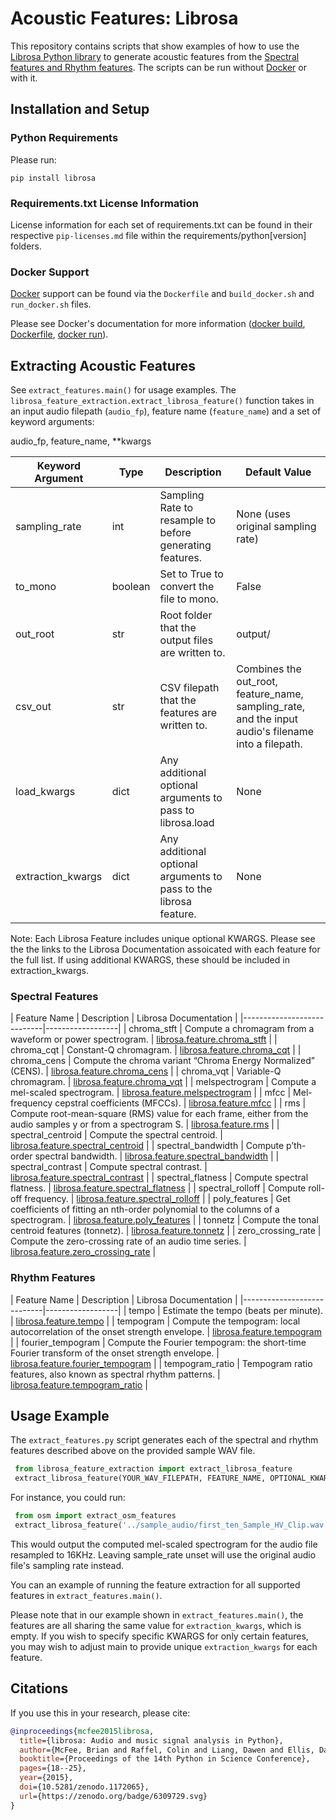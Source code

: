 # Acoustic Features: Librosa

This repository contains scripts that show examples of how to use the [Librosa Python library](https://github.com/librosa/librosa) to generate acoustic features from the [Spectral features and Rhythm features](https://librosa.org/doc/latest/feature.html). The scripts can be run without [Docker](https://docs.docker.com/engine/install/) or with it.

## Installation and Setup

### Python Requirements
Please run:
```
pip install librosa
```

### Requirements.txt License Information
License information for each set of requirements.txt can be found in their respective `pip-licenses.md` file within the requirements/python[version] folders.

### Docker Support
[Docker](https://docs.docker.com/engine/install/) support can be found via the `Dockerfile` and `build_docker.sh` and `run_docker.sh` files.

Please see Docker's documentation for more information ([docker build](https://docs.docker.com/build/), [Dockerfile](https://docs.docker.com/build/concepts/dockerfile/), [docker run](https://docs.docker.com/reference/cli/docker/container/run/)).

## Extracting Acoustic Features

See `extract_features.main()` for usage examples. The `librosa_feature_extraction.extract_librosa_feature()` function takes in an input audio filepath (`audio_fp`), feature name (`feature_name`) and a set of keyword arguments:

audio_fp, feature_name, **kwargs

| Keyword Argument | Type | Description | Default Value| 
| - | - | - | - | 
| sampling_rate | int | Sampling Rate to resample to before generating features. | None (uses original sampling rate) |
| to_mono | boolean | Set to True to convert the file to mono. | False |
| out_root | str | Root folder that the output files are written to. | output/ |
| csv_out | str | CSV filepath that the features are written to. | Combines the out_root, feature_name, sampling_rate, and the input audio's filename into a filepath. |
| load_kwargs | dict | Any additional optional arguments to pass to librosa.load | None |
| extraction_kwargs | dict | Any additional optional arguments to pass to the librosa feature. | None |

Note: Each Librosa Feature includes unique optional KWARGS. Please see the the links to the Librosa Documentation assoicated with each feature for the full list. If using additional KWARGS, these should be included in extraction_kwargs.

### Spectral Features

| Feature Name | Description | Librosa Documentation |
|----------------------------|------------------|
| chroma_stft | Compute a chromagram from a waveform or power spectrogram. | [librosa.feature.chroma_stft](https://librosa.org/doc/latest/generated/librosa.feature.chroma_stft.html#librosa.feature.chroma_stft) |
| chroma_cqt | Constant-Q chromagram. | [librosa.feature.chroma_cqt](https://librosa.org/doc/latest/generated/librosa.feature.chroma_cqt.html#librosa.feature.chroma_cqt) |
| chroma_cens | Compute the chroma variant “Chroma Energy Normalized” (CENS). | [librosa.feature.chroma_cens](http://librosa.org/doc/latest/generated/librosa.feature.chroma_cens.html#librosa.feature.chroma_cens) |
| chroma_vqt | Variable-Q chromagram. | [librosa.feature.chroma_vqt](https://librosa.org/doc/latest/generated/librosa.feature.chroma_vqt.html#librosa.feature.chroma_vqt) |
| melspectrogram | Compute a mel-scaled spectrogram. | [librosa.feature.melspectrogram](http://librosa.org/doc/latest/generated/librosa.feature.melspectrogram.html#librosa.feature.melspectrogram) |
| mfcc | Mel-frequency cepstral coefficients (MFCCs). | [librosa.feature.mfcc](http://librosa.org/doc/latest/generated/librosa.feature.mfcc.html#librosa.feature.mfcc) |
| rms | Compute root-mean-square (RMS) value for each frame, either from the audio samples y or from a spectrogram S. | [librosa.feature.rms](https://librosa.org/doc/latest/generated/librosa.feature.rms.html#librosa.feature.rms) |
| spectral_centroid | Compute the spectral centroid. | [librosa.feature.spectral_centroid](https://librosa.org/doc/latest/generated/librosa.feature.spectral_centroid.html#librosa.feature.spectral_centroid) |
| spectral_bandwidth | Compute p’th-order spectral bandwidth. | [librosa.feature.spectral_bandwidth](https://librosa.org/doc/latest/generated/librosa.feature.spectral_bandwidth.html#librosa.feature.spectral_bandwidth) |
| spectral_contrast | Compute spectral contrast. | [librosa.feature.spectral_contrast](https://librosa.org/doc/latest/generated/librosa.feature.spectral_contrast.html#librosa.feature.spectral_contrast) |
| spectral_flatness | Compute spectral flatness. | [librosa.feature.spectral_flatness](https://librosa.org/doc/latest/generated/librosa.feature.spectral_flatness.html#librosa.feature.spectral_flatness) |
| spectral_rolloff | Compute roll-off frequency. | [librosa.feature.spectral_rolloff](https://librosa.org/doc/latest/generated/librosa.feature.spectral_rolloff.html#librosa.feature.spectral_rolloff) |
| poly_features | Get coefficients of fitting an nth-order polynomial to the columns of a spectrogram. | [librosa.feature.poly_features](https://librosa.org/doc/latest/generated/librosa.feature.poly_features.html#librosa.feature.poly_features) |
| tonnetz | Compute the tonal centroid features (tonnetz). | [librosa.feature.tonnetz](https://librosa.org/doc/latest/generated/librosa.feature.tonnetz.html#librosa.feature.tonnetz) |
| zero_crossing_rate | Compute the zero-crossing rate of an audio time series. | [librosa.feature.zero_crossing_rate](https://librosa.org/doc/latest/generated/librosa.feature.zero_crossing_rate.html#librosa.feature.zero_crossing_rate) |


### Rhythm Features

| Feature Name | Description | Librosa Documentation |
|----------------------------|------------------|
| tempo | Estimate the tempo (beats per minute). | [librosa.feature.tempo](https://librosa.org/doc/latest/generated/librosa.feature.tempo.html#librosa.feature.tempo) |
| tempogram | Compute the tempogram: local autocorrelation of the onset strength envelope. | [librosa.feature.tempogram](https://librosa.org/doc/latest/generated/librosa.feature.tempogram.html#librosa.feature.tempogram) |
| fourier_tempogram | Compute the Fourier tempogram: the short-time Fourier transform of the onset strength envelope. | [librosa.feature.fourier_tempogram](http://librosa.org/doc/latest/generated/librosa.feature.fourier_tempogram.html#librosa.feature.fourier_tempogram) |
| tempogram_ratio | Tempogram ratio features, also known as spectral rhythm patterns. | [librosa.feature.tempogram_ratio](https://librosa.org/doc/latest/generated/librosa.feature.tempogram_ratio.html#librosa.feature.tempogram_ratio) |

## Usage Example

The `extract_features.py` script generates each of the spectral and rhythm features described above on the provided sample WAV file.

```python
 from librosa_feature_extraction import extract_librosa_feature
 extract_librosa_feature(YOUR_WAV_FILEPATH, FEATURE_NAME, OPTIONAL_KWARGS)
```

For instance, you could run:
```python
 from osm import extract_osm_features
 extract_librosa_feature('../sample_audio/first_ten_Sample_HV_Clip.wav', 'melspectrogram', sampling_rate=16000)
```
This would output the computed mel-scaled spectrogram for the audio file resampled to 16KHz. Leaving sample_rate unset will use the original audio file's sampling rate instead.

You can an example of running the feature extraction for all supported features in `extract_features.main()`.

Please note that in our example shown in `extract_features.main()`, the features are all sharing the same value for `extraction_kwargs`, which is empty. If you wish to specify specific KWARGS for only certain features, you may wish to adjust main to provide unique `extraction_kwargs` for each feature. 

## Citations
If you use this in your research, please cite:
```bibtex
@inproceedings{mcfee2015librosa,
  title={librosa: Audio and music signal analysis in Python},
  author={McFee, Brian and Raffel, Colin and Liang, Dawen and Ellis, Daniel PW and McVicar, Matt and Battenberg, Eric and Nieto, Oriol},
  booktitle={Proceedings of the 14th Python in Science Conference},
  pages={18--25},
  year={2015},
  doi={10.5281/zenodo.1172065},
  url={https://zenodo.org/badge/6309729.svg}
}
```
